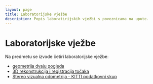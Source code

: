 ```yaml
---
layout: page
title: Laboratorijske vježbe
description: Popis laboratirijskih vježbi s poveznicama na upute.
---
```


# Laboratorijske vježbe

Na predmetu se izvode četiri laboratorijske vježbe:
- [geometrija dvaju pogleda](lab/lab1.md)
- [3D rekonstrukcija i registracija točaka](lab/lab2.md)
- [Stereo vizualna odometrija - KITTI podatkovni skup](lab/lab3.md)
